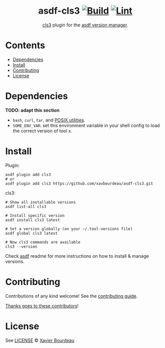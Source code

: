 <div align="center">

# asdf-cls3 [![Build](https://github.com/xavbourdeau/asdf-cls3/actions/workflows/build.yml/badge.svg)](https://github.com/xavbourdeau/asdf-cls3/actions/workflows/build.yml) [![Lint](https://github.com/xavbourdeau/asdf-cls3/actions/workflows/lint.yml/badge.svg)](https://github.com/xavbourdeau/asdf-cls3/actions/workflows/lint.yml)

[cls3](https://github.com/xavbourdeau/cls3-asdf-plugin) plugin for the [asdf version manager](https://asdf-vm.com).

</div>

# Contents

- [Dependencies](#dependencies)
- [Install](#install)
- [Contributing](#contributing)
- [License](#license)

# Dependencies

**TODO: adapt this section**

- `bash`, `curl`, `tar`, and [POSIX utilities](https://pubs.opengroup.org/onlinepubs/9699919799/idx/utilities.html).
- `SOME_ENV_VAR`: set this environment variable in your shell config to load the correct version of tool x.

# Install

Plugin:

```shell
asdf plugin add cls3
# or
asdf plugin add cls3 https://github.com/xavbourdeau/asdf-cls3.git
```

cls3:

```shell
# Show all installable versions
asdf list-all cls3

# Install specific version
asdf install cls3 latest

# Set a version globally (on your ~/.tool-versions file)
asdf global cls3 latest

# Now cls3 commands are available
cls3 --version
```

Check [asdf](https://github.com/asdf-vm/asdf) readme for more instructions on how to
install & manage versions.

# Contributing

Contributions of any kind welcome! See the [contributing guide](contributing.md).

[Thanks goes to these contributors](https://github.com/xavbourdeau/asdf-cls3/graphs/contributors)!

# License

See [LICENSE](LICENSE) © [Xavier Bourdeau](https://github.com/xavbourdeau/)
